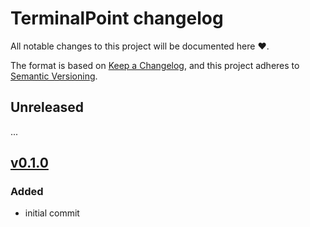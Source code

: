 # TerminalPoint changelog

All notable changes to this project will be documented here :heart:.

The format is based on [Keep a Changelog](https://keepachangelog.com/en/1.0.0/),
and this project adheres to [Semantic Versioning](https://semver.org/spec/v2.0.0.html).

## Unreleased
...

## [v0.1.0]

### Added
- initial commit

[Unreleased]: https://github.com/ap--/terminalpoint/compare/v0.1.0...HEAD
[v0.1.0]: https://github.com/ap--/terminalpoint/tree/v0.1.0
